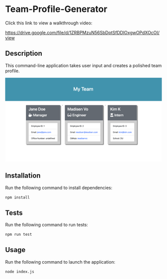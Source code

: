 # Team-Profile-Generator

Click this link to view a walkthrough video:

https://drive.google.com/file/d/1ZRBPMzuN56SbDptSfDDlOxgwOPdXOcOI/view

## Description
  
This command-line application takes user input and creates a polished team profile.

![team profile](assets/team.png)

## Installation

Run the following command to install dependencies:
```md
npm install 
```

## Tests

Run the following command to run tests:
```md
npm run test
```
## Usage

Run the following command to launch the application:
```md
node index.js
```

